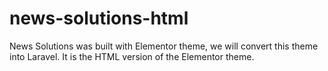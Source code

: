 # news-solutions-html
News Solutions was built with Elementor theme, we will convert this theme into Laravel. It is the HTML version of the Elementor theme.
